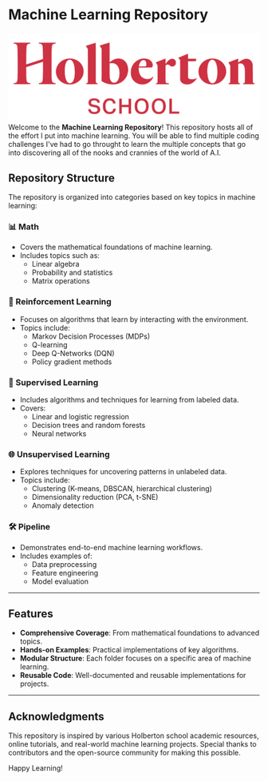 # Machine Learning Repository
![Holberton logo](images/Holberton-Logo.png)
Welcome to the **Machine Learning Repository**! This repository hosts all of the effort I put into machine learning. You will be able to find multiple coding challenges I've had to go throught to learn the multiple concepts that go into discovering all of the nooks and crannies of the world of A.I.

## Repository Structure
The repository is organized into categories based on key topics in machine learning:

### 📊 Math
- Covers the mathematical foundations of machine learning.
- Includes topics such as:
  - Linear algebra
  - Probability and statistics
  - Matrix operations


### 🤖 Reinforcement Learning
- Focuses on algorithms that learn by interacting with the environment.
- Topics include:
  - Markov Decision Processes (MDPs)
  - Q-learning
  - Deep Q-Networks (DQN)
  - Policy gradient methods

### 🧠 Supervised Learning
- Includes algorithms and techniques for learning from labeled data.
- Covers:
  - Linear and logistic regression
  - Decision trees and random forests
  - Neural networks

### 🌐 Unsupervised Learning
- Explores techniques for uncovering patterns in unlabeled data.
- Topics include:
  - Clustering (K-means, DBSCAN, hierarchical clustering)
  - Dimensionality reduction (PCA, t-SNE)
  - Anomaly detection

### 🛠 Pipeline
- Demonstrates end-to-end machine learning workflows.
- Includes examples of:
  - Data preprocessing
  - Feature engineering
  - Model evaluation
---

## Features
- **Comprehensive Coverage**: From mathematical foundations to advanced topics.
- **Hands-on Examples**: Practical implementations of key algorithms.
- **Modular Structure**: Each folder focuses on a specific area of machine learning.
- **Reusable Code**: Well-documented and reusable implementations for projects.

---

## Acknowledgments
This repository is inspired by various Holberton school academic resources, online tutorials, and real-world machine learning projects. Special thanks to contributors and the open-source community for making this possible.

Happy Learning!

